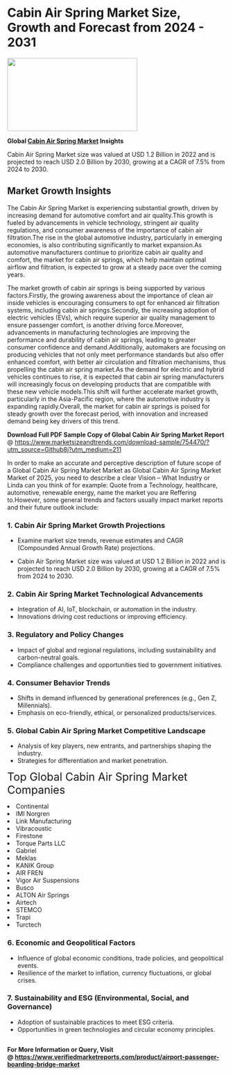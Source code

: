 <H1>Cabin Air Spring Market Size, Growth and Forecast from 2024 - 2031</H1><img class="aligncenter size-medium wp-image-584254" src="https://thirdeyenews.in/wp-content/uploads/2024/09/Global-Market-Research-300x168.jpeg" alt="" width="300" height="168" /><p><strong>Global&nbsp;<a href="https://www.marketsizeandtrends.com/download-sample/754470/?utm_source=Github8j?utm_medium=211">Cabin Air Spring Market</a> Insights</strong></p><p>Cabin Air Spring Market size was valued at USD 1.2 Billion in 2022 and is projected to reach USD 2.0 Billion by 2030, growing at a CAGR of 7.5% from 2024 to 2030.</p><p><h2>Market Growth Insights</h2> <p>The Cabin Air Spring Market is experiencing substantial growth, driven by increasing demand for automotive comfort and air quality.This growth is fueled by advancements in vehicle technology, stringent air quality regulations, and consumer awareness of the importance of cabin air filtration.The rise in the global automotive industry, particularly in emerging economies, is also contributing significantly to market expansion.As automotive manufacturers continue to prioritize cabin air quality and comfort, the market for cabin air springs, which help maintain optimal airflow and filtration, is expected to grow at a steady pace over the coming years.</p> <p>The market growth of cabin air springs is being supported by various factors.Firstly, the growing awareness about the importance of clean air inside vehicles is encouraging consumers to opt for enhanced air filtration systems, including cabin air springs.Secondly, the increasing adoption of electric vehicles (EVs), which require superior air quality management to ensure passenger comfort, is another driving force.Moreover, advancements in manufacturing technologies are improving the performance and durability of cabin air springs, leading to greater consumer confidence and demand.Additionally, automakers are focusing on producing vehicles that not only meet performance standards but also offer enhanced comfort, with better air circulation and filtration mechanisms, thus propelling the cabin air spring market.As the demand for electric and hybrid vehicles continues to rise, it is expected that cabin air spring manufacturers will increasingly focus on developing products that are compatible with these new vehicle models.This shift will further accelerate market growth, particularly in the Asia-Pacific region, where the automotive industry is expanding rapidly.Overall, the market for cabin air springs is poised for steady growth over the forecast period, with innovation and increased demand being key drivers of this trend.</p> <p><span class=""><strong>Download Full PDF Sample Copy of Global Cabin Air Spring Market Report</strong> @ <a href="https://www.marketsizeandtrends.com/download-sample/754470/?utm_source=Github8j?utm_medium=211" target="_blank">https://www.marketsizeandtrends.com/download-sample/754470/?utm_source=Github8j?utm_medium=211</a></span></p><p>In order to make an accurate and perceptive description of future scope of a Global&nbsp;Cabin Air Spring Market Market as Global&nbsp;Cabin Air Spring Market Market of 2025, you need to describe a clear Vision &ndash; What Industry or Linda can you think of for example: Quote from a Technology, healthcare, automotive, renewable energy, name the market you are Reffering to.However, some general trends and factors usually impact market reports and their future outlook include:</p><h3>1.&nbsp;<strong>Cabin Air Spring Market Growth Projections</strong></h3><ul><li>Examine market size trends, revenue estimates and CAGR (Compounded Annual Growth Rate) projections.</li><li><p>Cabin Air Spring Market size was valued at USD 1.2 Billion in 2022 and is projected to reach USD 2.0 Billion by 2030, growing at a CAGR of 7.5% from 2024 to 2030.</p></li></ul><h3>2.&nbsp;<strong>Cabin Air Spring Market Technological Advancements</strong></h3><ul><li>Integration of AI, IoT, blockchain, or automation in the industry.</li><li>Innovations driving cost reductions or improving efficiency.</li></ul><h3>3.&nbsp;<strong>Regulatory and Policy Changes</strong></h3><ul><li>Impact of global and regional regulations, including sustainability and carbon-neutral goals.</li><li>Compliance challenges and opportunities tied to government initiatives.</li></ul><h3>4.&nbsp;<strong>Consumer Behavior Trends</strong></h3><ul><li>Shifts in demand influenced by generational preferences (e.g., Gen Z, Millennials).</li><li>Emphasis on eco-friendly, ethical, or personalized products/services.</li></ul><h3>5.&nbsp;<strong>Global Cabin Air Spring Market Competitive Landscape</strong></h3><ul><li>Analysis of key players, new entrants, and partnerships shaping the industry.</li><li>Strategies for differentiation and market penetration.</li></ul><p data-pm-slice="1 1 []"><span style="color: inherit; font-family: inherit; font-size: 25px;">Top Global Cabin Air Spring Market Companies</span></p><div class="" data-test-id=""><p><li>Continental</li><li> IMI Norgren</li><li> Link Manufacturing</li><li> Vibracoustic</li><li> Firestone</li><li> Torque Parts LLC</li><li> Gabriel</li><li> Meklas</li><li> KANIK Group</li><li> AIR FREN</li><li> Vigor Air Suspensions</li><li> Busco</li><li> ALTON Air Springs</li><li> Airtech</li><li> STEMCO</li><li> Trapi</li><li> Turctech</li></p></div><h3>6.&nbsp;<strong>Economic and Geopolitical Factors</strong></h3><ul><li>Influence of global economic conditions, trade policies, and geopolitical events.</li><li>Resilience of the market to inflation, currency fluctuations, or global crises.</li></ul><h3>7.&nbsp;<strong>Sustainability and ESG (Environmental, Social, and Governance)</strong></h3><ul><li>Adoption of sustainable practices to meet ESG criteria.</li><li>Opportunities in green technologies and circular economy principles.</li></ul><h2><strong style="font-size: 14px;">For More Information or Query, Visit @&nbsp;</strong><a style="background-color: #ffffff; font-size: 14px;" href="https://www.marketsizeandtrends.com/report/cabin-air-spring-market/" target="_blank">https://www.verifiedmarketreports.com/product/airport-passenger-boarding-bridge-market</a></h2>